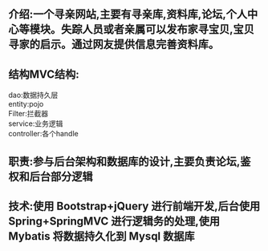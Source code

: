 ## 介绍:一个寻亲网站,主要有寻亲库,资料库,论坛,个人中心等模块。失踪人员或者亲属可以发布家寻宝贝,宝贝寻家的启示。通过网友提供信息完善资料库。

## 结构MVC结构:<br>
dao:数据持久层<br>
entity:pojo<br>
Filter:拦截器<br>
service:业务逻辑<br>
controller:各个handle<br>


## 职责:参与后台架构和数据库的设计,主要负责论坛,鉴权和后台部分逻辑<br>

## 技术:使用 Bootstrap+jQuery 进行前端开发,后台使用 Spring+SpringMVC 进行逻辑务的处理,使用Mybatis 将数据持久化到 Mysql 数据库
